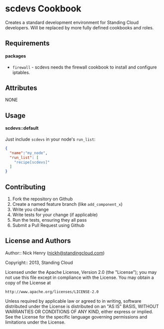 scdevs Cookbook
===============
Creates a standard development environment for Standing Cloud developers.  Will be replaced by more fully defined cookbooks and roles.

Requirements
------------
#### packages
- `firewall` - scdevs needs the firewall cookbook to install and configure iptables.

Attributes
----------
NONE

Usage
-----
#### scdevs::default
Just include `scdevs` in your node's `run_list`:

```json
{
  "name":"my_node",
  "run_list": [
    "recipe[scdevs]"
  ]
}
```

Contributing
------------
1. Fork the repository on Github
2. Create a named feature branch (like `add_component_x`)
3. Write you change
4. Write tests for your change (if applicable)
5. Run the tests, ensuring they all pass
6. Submit a Pull Request using Github

License and Authors
-------------------
Author:: Nick Henry (<nickh@standingcloud.com>)

Copyright:: 2013, Standing Cloud

Licensed under the Apache License, Version 2.0 (the "License");
you may not use this file except in compliance with the License.
You may obtain a copy of the License at

    http://www.apache.org/licenses/LICENSE-2.0

Unless required by applicable law or agreed to in writing, software
distributed under the License is distributed on an "AS IS" BASIS,
WITHOUT WARRANTIES OR CONDITIONS OF ANY KIND, either express or implied.
See the License for the specific language governing permissions and
limitations under the License.
